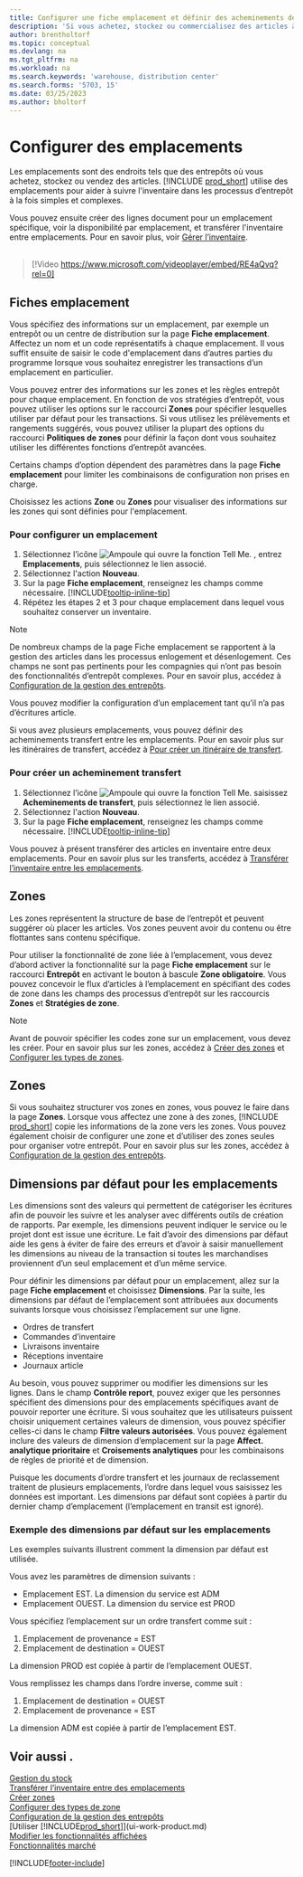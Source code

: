 ```yaml
---
title: Configurer une fiche emplacement et définir des acheminements de transfert (contient une vidéo)
description: 'Si vous achetez, stockez ou commercialisez des articles à plusieurs endroits, vous pouvez configurer chaque lieu en tant qu’emplacement.'
author: brentholtorf
ms.topic: conceptual
ms.devlang: na
ms.tgt_pltfrm: na
ms.workload: na
ms.search.keywords: 'warehouse, distribution center'
ms.search.forms: '5703, 15'
ms.date: 03/25/2023
ms.author: bholtorf
---
```

# <a name="set-up-locations"></a>Configurer des emplacements

Les emplacements sont des endroits tels que des entrepôts où vous achetez, stockez ou vendez des articles. [!INCLUDE [prod_short](includes/prod_short.md)] utilise des emplacements pour aider à suivre l'inventaire dans les processus d’entrepôt à la fois simples et complexes.

Vous pouvez ensuite créer des lignes document pour un emplacement spécifique, voir la disponibilité par emplacement, et transférer l'inventaire entre emplacements. Pour en savoir plus, voir [Gérer l’inventaire](inventory-manage-inventory.md).
<br><br>  
  
> [!Video https://www.microsoft.com/videoplayer/embed/RE4aQvq?rel=0]

## <a name="location-cards"></a>Fiches emplacement

Vous spécifiez des informations sur un emplacement, par exemple un entrepôt ou un centre de distribution sur la page **Fiche emplacement**. Affectez un nom et un code représentatifs à chaque emplacement. Il vous suffit ensuite de saisir le code d'emplacement dans d’autres parties du programme lorsque vous souhaitez enregistrer les transactions d’un emplacement en particulier.  

Vous pouvez entrer des informations sur les zones et les règles entrepôt pour chaque emplacement. En fonction de vos stratégies d’entrepôt, vous pouvez utiliser les options sur le raccourci **Zones** pour spécifier lesquelles utiliser par défaut pour les transactions. Si vous utilisez les prélèvements et rangements suggérés, vous pouvez utiliser la plupart des options du raccourci **Politiques de zones** pour définir la façon dont vous souhaitez utiliser les différentes fonctions d’entrepôt avancées.  

Certains champs d’option dépendent des paramètres dans la page **Fiche emplacement** pour limiter les combinaisons de configuration non prises en charge.  

Choisissez les actions **Zone** ou **Zones** pour visualiser des informations sur les zones qui sont définies pour l'emplacement.

### <a name="to-set-up-a-location"></a>Pour configurer un emplacement

1. Sélectionnez l’icône ![Ampoule qui ouvre la fonction Tell Me.](media/ui-search/search_small.png "Dites-moi ce que vous voulez faire") , entrez **Emplacements**, puis sélectionnez le lien associé.
2. Sélectionnez l'action **Nouveau**.
3. Sur la page **Fiche emplacement**, renseignez les champs comme nécessaire. [!INCLUDE[tooltip-inline-tip](includes/tooltip-inline-tip_md.md)]
4. Répétez les étapes 2 et 3 pour chaque emplacement dans lequel vous souhaitez conserver un inventaire.

> [!NOTE]  
> De nombreux champs de la page Fiche emplacement se rapportent à la gestion des articles dans les processus enlogement et désenlogement. Ces champs ne sont pas pertinents pour les compagnies qui n’ont pas besoin des fonctionnalités d’entrepôt complexes. Pour en savoir plus, accédez à [Configuration de la gestion des entrepôts](warehouse-setup-warehouse.md).

Vous pouvez modifier la configuration d’un emplacement tant qu’il n’a pas d’écritures article.  

Si vous avez plusieurs emplacements, vous pouvez définir des acheminements transfert entre les emplacements. Pour en savoir plus sur les itinéraires de transfert, accédez à [Pour créer un itinéraire de transfert](inventory-how-setup-locations.md#to-create-a-transfer-route).

### <a name="to-create-a-transfer-route"></a>Pour créer un acheminement transfert

1. Sélectionnez l’icône ![Ampoule qui ouvre la fonction Tell Me.](media/ui-search/search_small.png "Dites-moi ce que vous voulez faire") saisissez **Acheminements de transfert**, puis sélectionnez le lien associé.
2. Sélectionnez l'action **Nouveau**.
4. Sur la page **Fiche emplacement**, renseignez les champs comme nécessaire. [!INCLUDE[tooltip-inline-tip](includes/tooltip-inline-tip_md.md)]

Vous pouvez à présent transférer des articles en inventaire entre deux emplacements. Pour en savoir plus sur les transferts, accédez à [Transférer l’inventaire entre les emplacements](inventory-how-transfer-between-locations.md).

## <a name="bins"></a>Zones

Les zones représentent la structure de base de l’entrepôt et peuvent suggérer où placer les articles. Vos zones peuvent avoir du contenu ou être flottantes sans contenu spécifique.

Pour utiliser la fonctionnalité de zone liée à l’emplacement, vous devez d’abord activer la fonctionnalité sur la page **Fiche emplacement** sur le raccourci **Entrepôt** en activant le bouton à bascule **Zone obligatoire**. Vous pouvez concevoir le flux d’articles à l’emplacement en spécifiant des codes de zone dans les champs des processus d’entrepôt sur les raccourcis **Zones** et **Stratégies de zone**.

> [!NOTE]
> Avant de pouvoir spécifier les codes zone sur un emplacement, vous devez les créer. Pour en savoir plus sur les zones, accédez à [Créer des zones](warehouse-how-to-create-individual-bins.md) et [Configurer les types de zones](warehouse-how-to-set-up-bin-types.md).  

## <a name="zones"></a>Zones

Si vous souhaitez structurer vos zones en zones, vous pouvez le faire dans la page **Zones**. Lorsque vous affectez une zone à des zones, [!INCLUDE [prod_short](includes/prod_short.md)] copie les informations de la zone vers les zones. Vous pouvez également choisir de configurer une zone et d’utiliser des zones seules pour organiser votre entrepôt. Pour en savoir plus sur les zones, accédez à [Configuration de la gestion des entrepôts](warehouse-setup-warehouse.md).  

## <a name="default-dimensions-for-locations"></a>Dimensions par défaut pour les emplacements

Les dimensions sont des valeurs qui permettent de catégoriser les écritures afin de pouvoir les suivre et les analyser avec différents outils de création de rapports. Par exemple, les dimensions peuvent indiquer le service ou le projet dont est issue une écriture. Le fait d’avoir des dimensions par défaut aide les gens à éviter de faire des erreurs et d’avoir à saisir manuellement les dimensions au niveau de la transaction si toutes les marchandises proviennent d’un seul emplacement et d’un même service.

Pour définir les dimensions par défaut pour un emplacement, allez sur la page **Fiche emplacement** et choisissez **Dimensions**. Par la suite, les dimensions par défaut de l’emplacement sont attribuées aux documents suivants lorsque vous choisissez l’emplacement sur une ligne.

* Ordres de transfert
* Commandes d’inventaire
* Livraisons inventaire
* Réceptions inventaire
* Journaux article

Au besoin, vous pouvez supprimer ou modifier les dimensions sur les lignes. Dans le champ **Contrôle report**, pouvez exiger que les personnes spécifient des dimensions pour des emplacements spécifiques avant de pouvoir reporter une écriture. Si vous souhaitez que les utilisateurs puissent choisir uniquement certaines valeurs de dimension, vous pouvez spécifier celles-ci dans le champ **Filtre valeurs autorisées**. Vous pouvez également inclure des valeurs de dimension d’emplacement sur la page **Affect. analytique prioritaire** et **Croisements analytiques** pour les combinaisons de règles de priorité et de dimension.

Puisque les documents d’ordre transfert et les journaux de reclassement traitent de plusieurs emplacements, l’ordre dans lequel vous saisissez les données est important. Les dimensions par défaut sont copiées à partir du dernier champ d’emplacement (l’emplacement en transit est ignoré).

### <a name="example-of-default-dimensions-on-locations"></a>Exemple des dimensions par défaut sur les emplacements

Les exemples suivants illustrent comment la dimension par défaut est utilisée.

Vous avez les paramètres de dimension suivants :

* Emplacement EST. La dimension du service est ADM
* Emplacement OUEST. La dimension du service est PROD

Vous spécifiez l’emplacement sur un ordre transfert comme suit :

1. Emplacement de provenance = EST
2. Emplacement de destination = OUEST

La dimension PROD est copiée à partir de l’emplacement OUEST.

Vous remplissez les champs dans l’ordre inverse, comme suit :

1. Emplacement de destination = OUEST
2. Emplacement de provenance = EST

La dimension ADM est copiée à partir de l’emplacement EST.

## <a name="see-also"></a>Voir aussi .

[Gestion du stock](inventory-manage-inventory.md)  
[Transférer l’inventaire entre des emplacements](inventory-how-transfer-between-locations.md)  
[Créer zones](warehouse-how-to-create-individual-bins.md)  
[Configurer des types de zone](warehouse-how-to-set-up-bin-types.md)  
[Configuration de la gestion des entrepôts](warehouse-setup-warehouse.md)  
[Utiliser [!INCLUDE[prod_short](includes/prod_short.md)]](ui-work-product.md)  
[Modifier les fonctionnalités affichées](ui-experiences.md)  
[Fonctionnalités marché](ui-across-business-areas.md)  

[!INCLUDE[footer-include](includes/footer-banner.md)]
